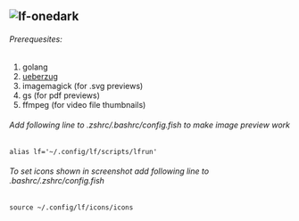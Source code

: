 ![lf-onedark](https://www.dropbox.com/s/p5j52n67e3o2kfc/lf-onedark.webp?raw=1) 
---
###### Prerequesites:

1. golang
2. [ueberzug](https://github.com/seebye/ueberzug)
3. imagemagick (for .svg previews)
4. gs (for pdf previews)
5. ffmpeg (for video file thumbnails)


###### Add following line to .zshrc/.bashrc/config.fish to make image preview work
```
alias lf='~/.config/lf/scripts/lfrun'
```

###### To set icons shown in screenshot add following line to .bashrc/.zshrc/config.fish
```
source ~/.config/lf/icons/icons
```

